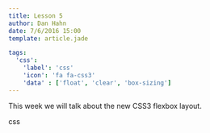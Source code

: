 ```yaml
---
title: Lesson 5
author: Dan Hahn
date: 7/6/2016 15:00
template: article.jade

tags:
  'css':
    'label': 'css'
    'icon': 'fa fa-css3'
    'data' : ['float', 'clear', 'box-sizing']
---
```


This week we will talk about the new CSS3 flexbox layout. <div><span class="label label-default css"><i class="fa fa-css3"></i>css</span></div>
